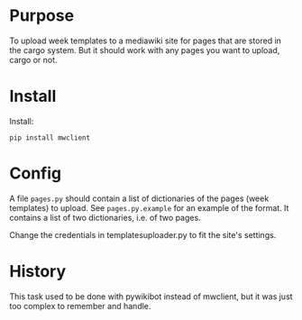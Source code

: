 # Purpose #

To upload week templates to a mediawiki site for pages that are stored in the cargo system. But it should work with any pages you want to upload, cargo or not.


# Install #

Install:

    pip install mwclient

# Config #

A file ```pages.py``` should contain a list of dictionaries of the pages (week templates) to upload. See ```pages.py.example``` for an example of the format. It contains a list of two dictionaries, i.e. of two pages.

Change the credentials in templatesuploader.py to fit the site's settings. 

# History #

This task used to be done with pywikibot instead of mwclient, but it was just too complex to remember and handle.
